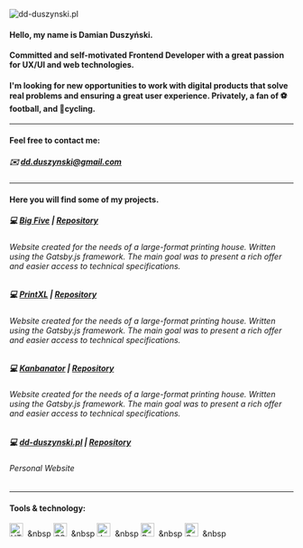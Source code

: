 ![dd-duszynski.pl](http://dd-duszynski.pl/static/media/img_sklad.jpg "dd-duszynski.pl")
#### Hello, my name is Damian Duszyński.
#### Committed and self-motivated Frontend Developer with a great passion for UX/UI and web technologies. 
#### I'm looking for new opportunities to work with digital products that solve real problems and ensuring a great user experience. Privately, a fan of ⚽ football, and 🚴cycling. 
---
#### Feel free to contact me: 
##### ✉️ dd.duszynski@gmail.com
---
#### Here you will find some of my projects.
##### 💻 [Big Five](https://dd-duszynski.github.io/big-five/) | [Repository](https://github.com/dd-duszynski/big-five) 
###### Website created for the needs of a large-format printing house. Written using the Gatsby.js framework. The main goal was to present a rich offer and easier access to technical specifications.
##### 💻 [PrintXL](https://printxl.pl/) | [Repository](https://github.com/dd-duszynski/pxlGatsby) 
###### Website created for the needs of a large-format printing house. Written using the Gatsby.js framework. The main goal was to present a rich offer and easier access to technical specifications.
##### 💻 [Kanbanator](https://printxl.pl/) | [Repository](https://github.com/dd-duszynski/kanbanator)
###### Website created for the needs of a large-format printing house. Written using the Gatsby.js framework. The main goal was to present a rich offer and easier access to technical specifications.
##### 💻 [dd-duszynski.pl](https://dd-duszynski.pl) | [Repository](https://github.com/dd-duszynski/dd-duszynski.github.io) 
###### Personal Website
---
#### Tools & technology:
<img alt="HTML" title="HTML" src="https://seekicon.com/free-icon-download/html-5_1.svg" height="24"> &nbsp;&nbsp
<img alt="CSS" title="CSS" src="https://seekicon.com/free-icon-download/css-3_2.svg" height="24"> &nbsp;&nbsp
<img alt="JavaScript" title="JavaScript" src="https://seekicon.com/free-icon-download/javascript_3.svg" height="24"> &nbsp;&nbsp
<img alt="React" title="React" src="https://www.seekicon.com/free-icon-download/gatsbyjs-icon_1.svg" height="24"> &nbsp;&nbsp
<img alt="Gatsby" title="Gatsby" src="https://www.seekicon.com/free-icon-download/gatsbyjs-icon_1.svg" height="24"> &nbsp;&nbsp



